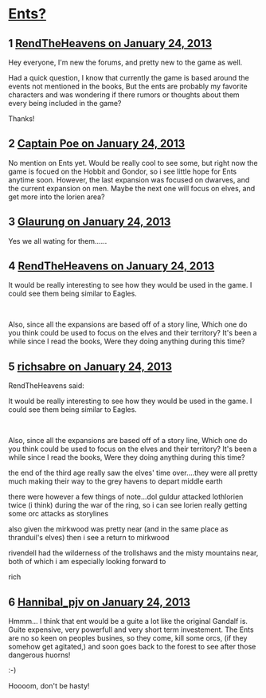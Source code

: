 # [Ents?](https://community.fantasyflightgames.com/topic/78062-ents/)

## 1 [RendTheHeavens on January 24, 2013](https://community.fantasyflightgames.com/topic/78062-ents/?do=findComment&comment=752696)

Hey everyone, I'm new the forums, and pretty new to the game as well.

Had a quick question, I know that currently the game is based around the events not mentioned in the books, But the ents are probably my favorite characters and was wondering if there rumors or thoughts about them every being included in the game?

Thanks!

## 2 [Captain Poe on January 24, 2013](https://community.fantasyflightgames.com/topic/78062-ents/?do=findComment&comment=752700)

No mention on Ents yet. Would be really cool to see some, but right now the game is focued on the Hobbit and Gondor, so i see little hope for Ents anytime soon. However, the last expansion was focused on dwarves, and the current expansion on men. Maybe the next one will focus on elves, and get more into the lorien area?

## 3 [Glaurung on January 24, 2013](https://community.fantasyflightgames.com/topic/78062-ents/?do=findComment&comment=752701)

Yes we all wating for them……

## 4 [RendTheHeavens on January 24, 2013](https://community.fantasyflightgames.com/topic/78062-ents/?do=findComment&comment=752717)

It would be really interesting to see how they would be used in the game. I could see them being similar to Eagles.

 

Also, since all the expansions are based off of a story line, Which one do you think could be used to focus on the elves and their territory? It's been a while since I read the books, Were they doing anything during this time?

## 5 [richsabre on January 24, 2013](https://community.fantasyflightgames.com/topic/78062-ents/?do=findComment&comment=752725)

RendTheHeavens said:

It would be really interesting to see how they would be used in the game. I could see them being similar to Eagles.

 

Also, since all the expansions are based off of a story line, Which one do you think could be used to focus on the elves and their territory? It's been a while since I read the books, Were they doing anything during this time?



the end of the third age really saw the elves' time over….they were all pretty much making their way to the grey havens to depart middle earth

there were however a few things of note…dol guldur attacked lothlorien twice (i think) during the war of the ring, so i can see lorien really getting some orc attacks as storylines

also given the mirkwood was pretty near (and in the same place as thranduil's elves) then i see a return to mirkwood

rivendell had the wilderness of the trollshaws and the misty mountains near, both of which i am especially looking forward to

rich

## 6 [Hannibal_pjv on January 24, 2013](https://community.fantasyflightgames.com/topic/78062-ents/?do=findComment&comment=752947)

Hmmm… I think that ent would be a guite a lot like the original Gandalf is. Guite expensive, very powerfull and very short term investement. The Ents are no so keen on peoples busines, so they come, kill some orcs, (if they somehow get agitated,) and soon goes back to the forest to see after those dangerous huorns!

:-)

Hoooom, don't be hasty!

 

